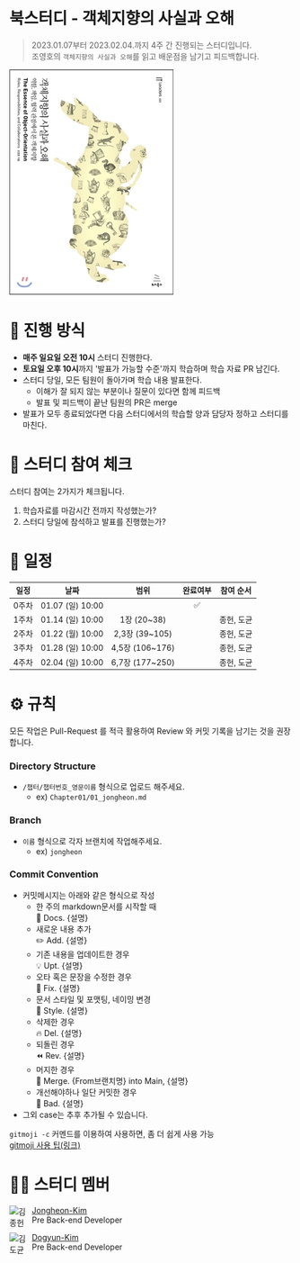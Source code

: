 # 북스터디 - 객체지향의 사실과 오해

> 2023.01.07부터 2023.02.04.까지 4주 간 진행되는 스터디입니다. <br>
> 조영호의 `객체지향의 사실과 오해`를 읽고 배운점을 남기고 피드백합니다. <br>

<img src="The_Essence_of_Object_Orientation_Cover.jpg" alt="객체지향의 사실과 오해">
<br>

# 📒 진행 방식

- **매주 일요일 오전 10시** 스터디 진행한다.
- **토요일 오후 10시**까지 '발표가 가능할 수준'까지 학습하며 학습 자료 PR 남긴다.
- 스터디 당일, 모든 팀원이 돌아가며 학습 내용 발표한다.
  - 이해가 잘 되지 않는 부분이나 질문이 있다면 함께 피드백
  - 발표 및 피드백이 끝난 팀원의 PR은 merge
- 발표가 모두 종료되었다면 다음 스터디에서의 학습할 양과 담당자 정하고 스터디를 마친다.
  <br>

# 🚩 스터디 참여 체크

스터디 참여는 2가지가 체크됩니다.

1. 학습자료를 마감시간 전까지 작성했는가?
2. 스터디 당일에 참석하고 발표를 진행했는가?
   <br>

# 📅 일정


| 일정 |       날짜       |      범위      | 완료여부 | 참여 순서 |
| :---: | :--------------: | :-------------: | :------: | :--------: |
| 0주차 | 01.07 (일) 10:00 |                |    ✅    |            |
| 1주차 | 01.14 (일) 10:00 |   1장 (20~38)   |          | 종헌, 도균 |
| 2주차 | 01.22 (월) 10:00 | 2,3장 (39~105) |          | 종헌, 도균 |
| 3주차 | 01.28 (일) 10:00 | 4,5장 (106~176) |          | 종헌, 도균 |
| 4주차 | 02.04 (일) 10:00 | 6,7장 (177~250) |          | 종헌, 도균 |

# ⚙ 규칙

모든 작업은 Pull-Request 를 적극 활용하여 Review 와 커밋 기록을 남기는 것을 권장합니다.

### Directory Structure

- `/챕터/챕터번호_영문이름` 형식으로 업로드 해주세요.
  - ex) `Chapter01/01_jongheon.md`

### Branch

- `이름` 형식으로 각자 브랜치에 작업해주세요.
  - ex) `jongheon`

### Commit Convention

- 커밋메시지는 아래와 같은 형식으로 작성
  - 한 주의 markdown문서를 시작할 때 <br />
    :page_facing_up: Docs. {설명}
  - 새로운 내용 추가  <br />
    :pencil2: Add. {설명}
  - 기존 내용을 업데이트한 경우  <br />
    :bulb: Upt. {설명}
  - 오타 혹은 문장을 수정한 경우   <br />
    :hammer: Fix. {설명}
  - 문서 스타일 및 포맷팅, 네이밍 변경   <br />
    :art: Style. {설명}
  - 삭제한 경우   <br />
    :fire: Del. {설명}
  - 되돌린 경우   <br />
    :rewind: Rev. {설명}
  - 머지한 경우   <br />
    :twisted_rightwards_arrows: Merge. {From브랜치명} into Main, {설명}
  - 개선해야하나 일단 커밋한 경우     <br />
    :poop: Bad. {설명}
- 그외 case는 추후 추가될 수 있습니다.

`gitmoji -c` 커멘드를 이용하여 사용하면, 좀 더 쉽게 사용 가능
<br>
[gitmoji 사용 팁(링크)](https://treasurebear.tistory.com/70)
<br>

# 🙋‍♀ 스터디 멤버

<img align="left" width="40" height="40" src="https://avatars.githubusercontent.com/u/78305338?v=4" alt="김종헌">

[Jongheon-Kim](https://github.com/Dreaming-J) <br> Pre Back-end Developer

<img align="left" width="40" height="40" src="https://avatars.githubusercontent.com/u/77233773?v=4" alt="김도균">

[Dogyun-Kim](https://github.com/Just-love-myself) <br> Pre Back-end Developer
</br>
